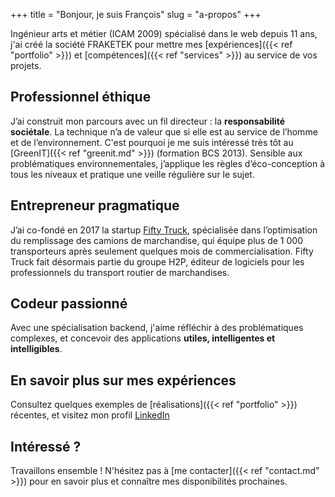 +++
title = "Bonjour, je suis François"
slug = "a-propos"
+++

Ingénieur arts et métier (ICAM 2009) spécialisé dans le web depuis 11 ans, j'ai créé la société FRAKETEK pour mettre mes [expériences]({{< ref "portfolio" >}}) et [compétences]({{< ref "services" >}}) au service de vos projets.

## Professionnel éthique
J’ai construit mon parcours avec un fil directeur : la **responsabilité sociétale**. La technique n’a de valeur que si elle est au service de l’homme et de l’environnement. C'est pourquoi je me suis intéressé très tôt au [GreenIT]({{< ref "greenit.md" >}}) (formation BCS 2013). Sensible aux problématiques environnementales, j’applique les règles d’éco-conception à tous les niveaux et pratique une veille régulière sur le sujet.

## Entrepreneur pragmatique
J’ai co-fondé en 2017 la startup [Fifty Truck](https://www.fiftytruck.com), spécialisée dans l’optimisation du remplissage des camions de marchandise, qui équipe plus de 1&nbsp;000 transporteurs après seulement quelques mois de commercialisation. Fifty Truck fait désormais partie du groupe H2P, éditeur de logiciels pour les professionnels du transport routier de marchandises.

## Codeur passionné
Avec une spécialisation backend, j'aime réfléchir à des problématiques complexes, et concevoir des applications **utiles, intelligentes et intelligibles**.

## En savoir plus sur mes expériences
Consultez quelques exemples de [réalisations]({{< ref "portfolio" >}}) récentes, et visitez mon profil [LinkedIn](https://www.linkedin.com/in/francoislequemener/)


## Intéressé ?
Travaillons ensemble ! N'hésitez pas à [me contacter]({{< ref "contact.md" >}}) pour en savoir plus et connaître mes disponibilités prochaines.
